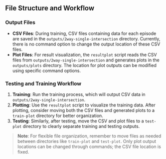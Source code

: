 ## File Structure and Workflow

### Output Files

- **CSV Files**: During training, CSV files containing data for each episode are saved in the `outputs/2way-single-intersection` directory. Currently, there is no command option to change the output location of these CSV files.
- **Plot Files**: For result visualization, the `resultplot` script reads the CSV files from `outputs/2way-single-intersection` and generates plots in the `outputs/plots` directory. The location for plot outputs can be modified using specific command options.

### Testing and Training Workflow

1. **Training**: Run the training process, which will output CSV data in `outputs/2way-single-intersection`.
2. **Plotting**: Use the `resultplot` script to visualize the training data. After plotting, consider moving both the CSV files and generated plots to a `train-plot` directory for better organization.
3. **Testing**: Similarly, after testing, move the CSV and plot files to a `test-plot` directory to clearly separate training and testing outputs.

> **Note**: For flexible file organization, remember to move files as needed between directories like `train-plot` and `test-plot`. Only plot output locations can be changed through commands; the CSV file location is fixed.

